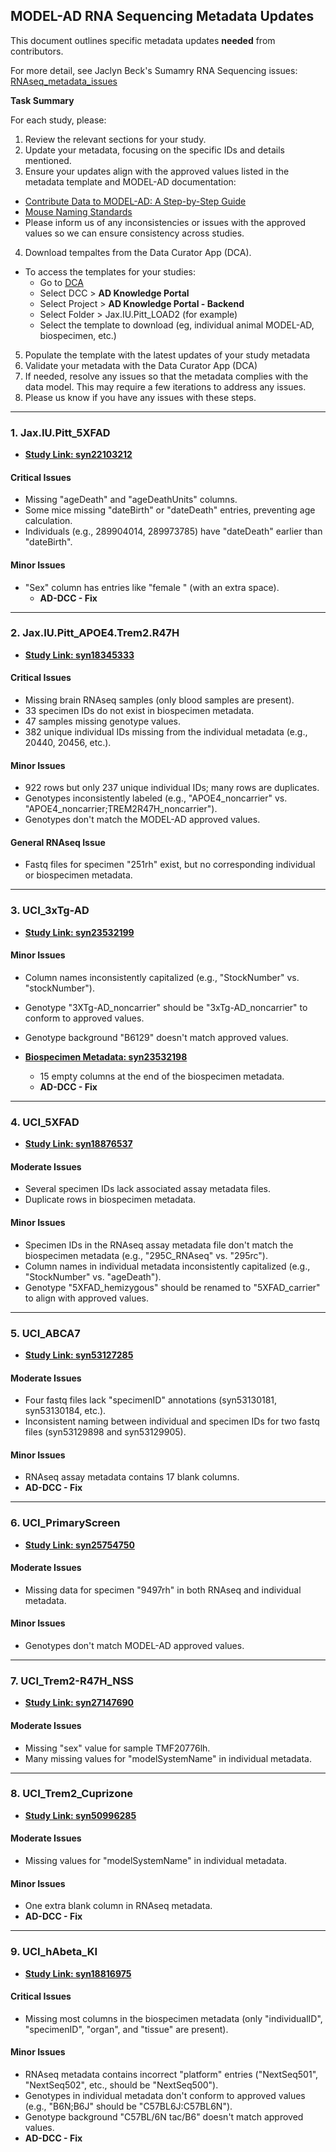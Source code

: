 ## MODEL-AD RNA Sequencing Metadata Updates

This document outlines specific metadata updates **needed** from contributors.  

For more detail, see Jaclyn Beck's Sumamry RNA Sequencing issues: [RNAseq_metadata_issues](RNAseq_metadata_issues.md)

**Task Summary**

For each study, please:

1. Review the relevant sections for your study.
2. Update your metadata, focusing on the specific IDs and details mentioned.
3. Ensure your updates align with the approved values listed in the metadata template and MODEL-AD documentation:
  - [Contribute Data to MODEL-AD: A Step-by-Step Guide](https://sagebionetworks.jira.com/wiki/spaces/MOD/pages/2573402701/Contribute+Data+to+MODEL-AD+A+Step-by-Step+Guide)
  - [Mouse Naming Standards](https://sagebionetworks.jira.com/wiki/spaces/MOD/pages/2125201409/Mouse+Naming+Standards)
  - Please inform us of any inconsistencies or issues with the approved values so we can ensure consistency across studies.
4. Download tempaltes from the Data Curator App (DCA). 
  - To access the templates for your studies:
    - Go to [DCA](https://dca.app.sagebionetworks.org/)
    - Select DCC > **AD Knowledge Portal**
    - Select Project > **AD Knowledge Portal - Backend**
    - Select Folder > Jax.IU.Pitt_LOAD2 (for example)
    - Select the template to download (eg, individual animal MODEL-AD, biospecimen, etc.)
5. Populate the template with the latest updates of your study metadata
6. Validate your metadata with the Data Curator App (DCA)
7. If needed, resolve any issues so that the metadata complies with the data model. This may require a few iterations to address any issues.
8. Please us know if you have any issues with these steps.

---

### **1. Jax.IU.Pitt_5XFAD**  
- **[Study Link: syn22103212](https://www.synapse.org/#!Synapse:syn22103212)**  

#### **Critical Issues**  
- Missing "ageDeath" and "ageDeathUnits" columns.  
- Some mice missing "dateBirth" or "dateDeath" entries, preventing age calculation.  
- Individuals (e.g., 289904014, 289973785) have "dateDeath" earlier than "dateBirth".

#### **Minor Issues**  
- "Sex" column has entries like "female " (with an extra space).
  - **AD-DCC - Fix**
---

### **2. Jax.IU.Pitt_APOE4.Trem2.R47H**  
- **[Study Link: syn18345333](https://www.synapse.org/#!Synapse:syn18345333)**  

#### **Critical Issues**  
- Missing brain RNAseq samples (only blood samples are present).  
- 33 specimen IDs do not exist in biospecimen metadata.  
- 47 samples missing genotype values.  
- 382 unique individual IDs missing from the individual metadata (e.g., 20440, 20456, etc.).

#### **Minor Issues**  
- 922 rows but only 237 unique individual IDs; many rows are duplicates.  
- Genotypes inconsistently labeled (e.g., "APOE4_noncarrier" vs. "APOE4_noncarrier;TREM2R47H_noncarrier").  
- Genotypes don't match the MODEL-AD approved values.

#### **General RNAseq Issue**  
- Fastq files for specimen "251rh" exist, but no corresponding individual or biospecimen metadata.

---

### **3. UCI_3xTg-AD**  
- **[Study Link: syn23532199](https://www.synapse.org/#!Synapse:syn23532199)**  

#### **Minor Issues**  
- Column names inconsistently capitalized (e.g., "StockNumber" vs. "stockNumber").  
- Genotype "3XTg-AD_noncarrier" should be "3xTg-AD_noncarrier" to conform to approved values.  
- Genotype background "B6129" doesn't match approved values.

- **[Biospecimen Metadata: syn23532198](https://www.synapse.org/#!Synapse:syn23532198)**  
  - 15 empty columns at the end of the biospecimen metadata.
  - **AD-DCC - Fix**

---

### **4. UCI_5XFAD**  
- **[Study Link: syn18876537](https://www.synapse.org/#!Synapse:syn18876537)**  

#### **Moderate Issues**  
- Several specimen IDs lack associated assay metadata files.  
- Duplicate rows in biospecimen metadata.

#### **Minor Issues**  
- Specimen IDs in the RNAseq assay metadata file don't match the biospecimen metadata (e.g., "295C_RNAseq" vs. "295rc").  
- Column names in individual metadata inconsistently capitalized (e.g., "StockNumber" vs. "ageDeath").  
- Genotype "5XFAD_hemizygous" should be renamed to "5XFAD_carrier" to align with approved values.

---

### **5. UCI_ABCA7**  
- **[Study Link: syn53127285](https://www.synapse.org/#!Synapse:syn53127285)**  

#### **Moderate Issues**  
- Four fastq files lack "specimenID" annotations (syn53130181, syn53130184, etc.).  
- Inconsistent naming between individual and specimen IDs for two fastq files (syn53129898 and syn53129905).

#### **Minor Issues**  
- RNAseq assay metadata contains 17 blank columns.
- **AD-DCC - Fix**

---

### **6. UCI_PrimaryScreen**  
- **[Study Link: syn25754750](https://www.synapse.org/#!Synapse:syn25754750)**  

#### **Moderate Issues**  
- Missing data for specimen "9497rh" in both RNAseq and individual metadata.

#### **Minor Issues**  
- Genotypes don't match MODEL-AD approved values.

---

### **7. UCI_Trem2-R47H_NSS**  
- **[Study Link: syn27147690](https://www.synapse.org/#!Synapse:syn27147690)**  

#### **Moderate Issues**  
- Missing "sex" value for sample TMF20776lh.  
- Many missing values for "modelSystemName" in individual metadata.

---

### **8. UCI_Trem2_Cuprizone**  
- **[Study Link: syn50996285](https://www.synapse.org/#!Synapse:syn50996285)**  

#### **Moderate Issues**  
- Missing values for "modelSystemName" in individual metadata.

#### **Minor Issues**  
- One extra blank column in RNAseq metadata.
- **AD-DCC - Fix**

---

### **9. UCI_hAbeta_KI**  
- **[Study Link: syn18816975](https://www.synapse.org/#!Synapse:syn18816975)**  

#### **Critical Issues**  
- Missing most columns in the biospecimen metadata (only "individualID", "specimenID", "organ", and "tissue" are present).  

#### **Minor Issues**  
- RNAseq metadata contains incorrect "platform" entries ("NextSeq501", "NextSeq502", etc., should be "NextSeq500").  
- Genotypes in individual metadata don't conform to approved values (e.g., "B6N;B6J" should be "C57BL6J:C57BL6N").  
- Genotype background "C57BL/6N tac/B6" doesn't match approved values.
- **AD-DCC - Fix**
